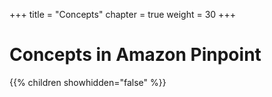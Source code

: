 +++
title = "Concepts"
chapter = true
weight = 30
+++

# Concepts in Amazon Pinpoint

{{% children showhidden="false" %}}
